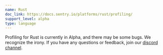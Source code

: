 ```yaml
---
name: Rust
doc_link: https://docs.sentry.io/platforms/rust/profiling/
support_level: alpha
type: language
---
```


<div class='alert warning'>
Profiling for Rust is currently in Alpha, and there may be some bugs. We recognize the irony. If you have any questions or feedback, join our <a href="https://discord.gg/zrMjKA4Vnz">discord channel</a>.
</div>
